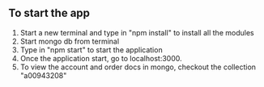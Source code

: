 ## To start the app

1. Start a new terminal and type in "npm install" to install all the modules
2. Start mongo db from terminal
3. Type in "npm start" to start the application
4. Once the application start, go to localhost:3000.
5. To view the account and order docs in mongo, checkout the collection "a00943208"
